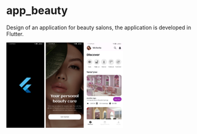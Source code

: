 # app_beauty
Design of an application for beauty salons, the application is developed in Flutter.

<p float="left">
  <img src="assets/screens/01.jpg" width="100" />
  <img src="assets/screens/02.jpg" width="100" />
  <img src="assets/screens/03.jpg" width="100" />
  <source src="assets/demo/demo.mp4" type="video/mp4">
</p>